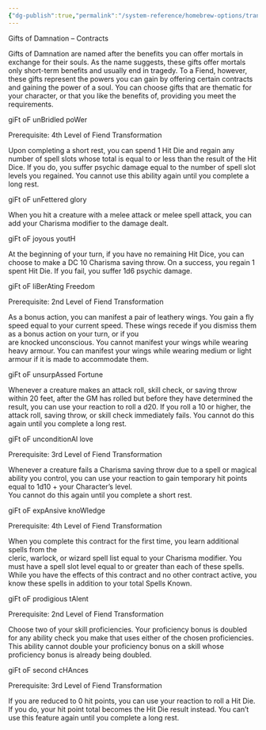 ```yaml
---
{"dg-publish":true,"permalink":"/system-reference/homebrew-options/transformations/all/additional-tables/gifts-of-damnation/","dgHomeLink":false,"dgPassFrontmatter":true}
---
```


 

Gifts of Damnation – Contracts

Gifts of Damnation are named after the benefits you can offer mortals in exchange for their souls. As the name suggests, these gifts offer mortals only short-term benefits and usually end in tragedy. To a Fiend, however, these gifts represent the powers you can gain by offering certain contracts and gaining the power of a soul. You can choose gifts that are thematic for your character, or that you like the benefits of, providing you meet the requirements.

giFt oF unBridled poWer

Prerequisite: 4th Level of Fiend Transformation

Upon completing a short rest, you can spend 1 Hit Die and regain any number of spell slots whose total is equal to or less than the result of the Hit Dice. If you do, you suffer psychic damage equal to the number of spell slot levels you regained. You cannot use this ability again until you complete a long rest.

giFt oF unFettered glory

When you hit a creature with a melee attack or melee spell attack, you can add your Charisma modifier to the damage dealt.

giFt oF joyous youtH

At the beginning of your turn, if you have no remaining Hit Dice, you can choose to make a DC 10 Charisma saving throw. On a success, you regain 1 spent Hit Die. If you fail, you suffer 1d6 psychic damage.

giFt oF liBerAting Freedom

Prerequisite: 2nd Level of Fiend Transformation

As a bonus action, you can manifest a pair of leathery wings. You gain a fly speed equal to your current speed. These wings recede if you dismiss them as a bonus action on your turn, or if you  
are knocked unconscious. You cannot manifest your wings while wearing heavy armour. You can manifest your wings while wearing medium or light armour if it is made to accommodate them.

giFt oF unsurpAssed Fortune

Whenever a creature makes an attack roll, skill check, or saving throw within 20 feet, after the GM has rolled but before they have determined the result, you can use your reaction to roll a d20. If you roll a 10 or higher, the attack roll, saving throw, or skill check immediately fails. You cannot do this again until you complete a long rest.

giFt oF unconditionAl love

Prerequisite: 3rd Level of Fiend Transformation

Whenever a creature fails a Charisma saving throw due to a spell or magical ability you control, you can use your reaction to gain temporary hit points equal to 1d10 + your Character’s level.  
You cannot do this again until you complete a short rest.

giFt oF expAnsive knoWledge

Prerequisite: 4th Level of Fiend Transformation

When you complete this contract for the first time, you learn additional spells from the  
cleric, warlock, or wizard spell list equal to your Charisma modifier. You must have a spell slot level equal to or greater than each of these spells. While you have the effects of this contract and no other contract active, you know these spells in addition to your total Spells Known.

giFt oF prodigious tAlent

Prerequisite: 2nd Level of Fiend Transformation

Choose two of your skill proficiencies. Your proficiency bonus is doubled for any ability check you make that uses either of the chosen proficiencies. This ability cannot double your proficiency bonus on a skill whose proficiency bonus is already being doubled.

giFt oF second cHAnces

Prerequisite: 3rd Level of Fiend Transformation

If you are reduced to 0 hit points, you can use your reaction to roll a Hit Die. If you do, your hit point total becomes the Hit Die result instead. You can’t use this feature again until you complete a long rest.